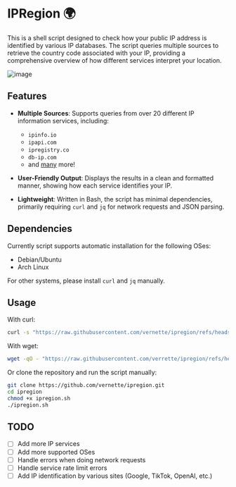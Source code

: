 # IPRegion 🌍

This is a shell script designed to check how your public IP address is identified by various IP databases. The script queries multiple sources to retrieve the country code associated with your IP, providing a comprehensive overview of how different services interpret your location.

![image](https://i.imgur.com/7Tj4Usc.png)

## Features

- **Multiple Sources**: Supports queries from over 20 different IP information services, including:
  - `ipinfo.io`
  - `ipapi.com`
  - `ipregistry.co`
  - `db-ip.com`
  - and [many](https://github.com/vernette/ipregion/blob/master/ipregion.sh#L6) more!

- **User-Friendly Output**: Displays the results in a clean and formatted manner, showing how each service identifies your IP.

- **Lightweight**: Written in Bash, the script has minimal dependencies, primarily requiring `curl` and `jq` for network requests and JSON parsing.

## Dependencies

Currently script supports automatic installation for the following OSes:

- Debian/Ubuntu
- Arch Linux

For other systems, please install `curl` and `jq` manually.

## Usage

With curl:

```bash
curl -s "https://raw.githubusercontent.com/vernette/ipregion/refs/heads/master/ipregion.sh" | bash
```

With wget:

```bash
wget -qO - "https://raw.githubusercontent.com/verrette/ipregion/refs/heads/master/ipregion.sh" | bash
```

Or clone the repository and run the script manually:

```bash
git clone https://github.com/vernette/ipregion.git
cd ipregion
chmod +x ipregion.sh
./ipregion.sh
```

## TODO

- [ ] Add more IP services
- [ ] Add more supported OSes
- [ ] Handle errors when doing network requests
- [ ] Handle service rate limit errors
- [ ] Add IP identification by various sites (Google, TikTok, OpenAI, etc.)
